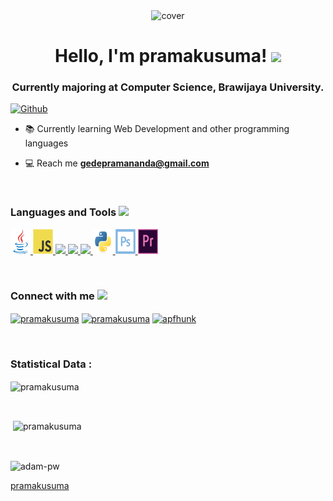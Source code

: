 <div align="center">
<img width="" height = "" src="https://miro.medium.com/max/1444/1*Z5-lWkyzcRB5ahgm9qyxvg.png" alt="cover" />
</div>

<h1 align="center"> Hello, I'm pramakusuma! <img width="3%" src = "https://raw.githubusercontent.com/MartinHeinz/MartinHeinz/master/wave.gif" width = 30px> </h1>
<p align='center'>
</p>
<h3 align="center">Currently majoring at Computer Science, Brawijaya University.</h3>



[![Github](https://img.shields.io/github/followers/pramakusuma?label=Follow&style=social)](https://github.com/pramakusuma)


- 📚 Currently learning Web Development and other programming languages

- 💻 Reach me **gedepramananda@gmail.com**


<br>


<h3 align="left">Languages and Tools <img width="3%" src = "https://media2.giphy.com/media/QssGEmpkyEOhBCb7e1/giphy.gif?cid=ecf05e47a0n3gi1bfqntqmob8g9aid1oyj2wr3ds3mg700bl&rid=giphy.gif" width = 30px></h3> 
<p align="left"> 
    <a href="https://www.java.com" target="_blank" rel="noreferrer"> 
      <img width ='32px' src="https://raw.githubusercontent.com/devicons/devicon/master/icons/java/java-original.svg" alt="java" width="40"
      height="40" /> 
    </a> 
    <a href="https://developer.mozilla.org/en-US/docs/Web/JavaScript" target="_blank" rel="noreferrer"> 
      <img width ='32px' src="https://raw.githubusercontent.com/devicons/devicon/master/icons/javascript/javascript-original.svg"
      alt="javascript" width="40" height="40" /> 
    </a> 
    <a href= https://www.w3schools.com/html > 
      <img width ='32px' src ='https://raw.githubusercontent.com/rahulbanerjee26/githubAboutMeGenerator/main/icons/html.svg'> 
    </a>
    <a href= https://www.w3schools.com/css > 
      <img width ='32px' src ='https://raw.githubusercontent.com/rahulbanerjee26/githubAboutMeGenerator/main/icons/css.svg'> 
     </a>
    <a href= https://reactjs.org > 
      <img width ='32px' src ='https://raw.githubusercontent.com/rahulbanerjee26/githubAboutMeGenerator/main/icons/reactjs.svg'> 
    </a>
    <a href="https://www.python.org" target="_blank" rel="noreferrer"> 
      <img width ='32px' src="https://raw.githubusercontent.com/devicons/devicon/master/icons/python/python-original.svg" alt="python"
      width="40" height="40" /> 
    </a>
    <a href="https://www.photoshop.com/en" target="_blank" rel="noreferrer"> 
      <img width ='32px' src="https://raw.githubusercontent.com/devicons/devicon/master/icons/photoshop/photoshop-line.svg" alt="photoshop"
      width="40" height="40" /> 
    </a>
    <a href="https://www.premierepro.com/en" target="_blank" rel="noreferrer"> 
      <img width ='32px' src="https://raw.githubusercontent.com/devicons/devicon/master/icons/premierepro/premierepro-original.svg" alt="premierepro"
      width="40" height="40" /> 
    </a>
</p>

<br>

<h3 align="left">Connect with me <img width="5%" src='https://raw.githubusercontent.com/ShahriarShafin/ShahriarShafin/main/Assets/handshake.gif' width="60px"></h3>
<p align="left">
  <a href="https://www.linkedin.com/in/pramakusuma/" target="blank"><img align="center"
      src="https://raw.githubusercontent.com/rahuldkjain/github-profile-readme-generator/master/src/images/icons/Social/linked-in-alt.svg"
      alt="pramakusuma" height="30" width="40" /></a>
  <a href="https://instagram.com/pramakusuma" target="blank"><img align="center"
      src="https://raw.githubusercontent.com/rahuldkjain/github-profile-readme-generator/master/src/images/icons/Social/instagram.svg"
      alt="pramakusuma" height="30" width="40" /></a>
 <a href="https://twitter.com/apfhunk" target="blank"><img align="center"
      src="https://raw.githubusercontent.com/rahuldkjain/github-profile-readme-generator/master/src/images/icons/Social/twitter.svg"
      alt="apfhunk" height="30" width="40" /></a>
</p>

<br>

<h3>Statistical Data :</h3>
<p><img align="center"
    src="https://github-readme-stats.vercel.app/api/top-langs?username=pramakusuma&show_icons=true&locale=en&bg_color=0d1117&text_color=ffffff&layout=compact"
    alt="pramakusuma" 
    bg_color=#808080/></p>
 
<br>

<p>&nbsp;<img align="center" src="https://github-readme-stats.vercel.app/api?username=pramakusuma&show_icons=true&locale=en&bg_color=0d1117&text_color=ffffff&repo=convoychat"
    alt="pramakusuma" /></p>

<br>

<p><img align="center" src="https://github-readme-streak-stats.herokuapp.com/?user=pramakusuma&theme=dark&background=0d1117&date_format=M%20j%5B%2C%20Y%5D" alt="adam-pw" /></p>
      


[pramakusuma](https://github.com/pramakusuma)
